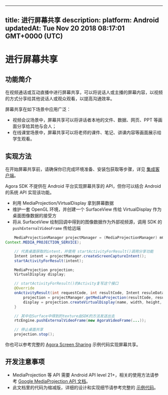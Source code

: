 
---
title: 进行屏幕共享
description: 
platform: Android
updatedAt: Tue Nov 20 2018 08:17:01 GMT+0000 (UTC)
---
# 进行屏幕共享
## 功能简介

在视频通话或互动直播中进行屏幕共享，可以将说话人或主播的屏幕内容，以视频的方式分享给其他说话人或观众观看，以提高沟通效率。

屏幕共享在如下场景中应用广泛：

- 视频会议场景中，屏幕共享可以将讲话者本地的文件、数据、网页、PPT 等画面分享给其他与会人；
- 在线课堂场景中，屏幕共享可以将老师的课件、笔记、讲课内容等画面展示给学生观看。

## 实现方法

在开始屏幕共享前，请确保你已完成环境准备、安装包获取等步骤，详见 [集成客户端](../../cn/Video/android_video.md)。

Agora SDK 不提供在 Android 平台实现屏幕共享的 API，但你可以结合 Android 的系统 API 实现该功能。
* 利用 MediaProjection/VirtualDisplay 拿到屏幕数据
* 维护一套 OpenGL 环境，并创建一个 SurfaceView 传给 VirtualDisplay 作为桌面图像数据的接受方
* 将从 SurfaceView 绘制回调中得到的图像数据作为外部视频源，调用 SDK 的 `pushExternalVideoFrame` 传给远端

```java
	MediaProjectionManager projectManager = (MediaProjectionManager) mContext.getSystemService(
Context.MEDIA_PROJECTION_SERVICE);

	// 代表桌面获取的intent，并使用 startActivityForResult()调用分享功能
	Intent intent = projectManager.createScreenCaptureIntent();
	startActivityForResult(intent);

	MediaProjection projection;
	VirtualDisplay display;

	// startActivityForResult()的Activity复写这个接口
	@Override
	onActivityResult(int requestCode, int resultCode, Intent resuleData) {
		projection = projectManager.getMediaProjection(resultCode, resultData);
		display = projection.createVirtualDisplay(name, width, height, dpi, flags, surface, callback, handler);
	}

	// 其中在Surface中得到的texture由SDK的方法发送出去
	rtcEngine.pushExternalVideoFrame(new AgoraVideoFrame(...));

	// 停止桌面共享
	projection.stop();
```

你也可以参考完整的 [Agora Screen Sharing](https://github.com/AgoraIO/Advanced-Video/tree/master/Screensharing/Agora-Screen-Sharing-Android#agora-screen-sharing-android)  示例代码实现屏幕共享。

## 开发注意事项
* MediaProjection 等 API 需要 Android API level 21+，相关的使用方法请参考 [Google MediaProjection API 文档](https://developer.android.com/reference/android/media/projection/MediaProjection)。
* 此文档里的代码为缩减版，详细的设计和实现细节请参考完整的 [示例代码](https://github.com/AgoraIO/Advanced-Video/tree/master/Screensharing/Agora-Screen-Sharing-Android#agora-screen-sharing-android)。
